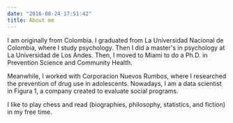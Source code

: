 ```yaml
---
date: "2016-08-24 17:51:42"
title: About me
---
```


I am originally from Colombia. I graduated from La Universidad Nacional de Colombia, where I study psychology. Then I did a master's in psychology at La Universidad de Los Andes. Then, I moved to Miami to do a Ph.D. in Prevention Science and Community Health.

Meanwhile, I worked with Corporacion Nuevos Rumbos, where I researched the prevention of drug use in adolescents. Nowadays, I am a data scientist in Figura 1, a company created to evaluate social programs. 

I like to play chess and read (biographies, philosophy, statistics, and fiction) in my free time. 